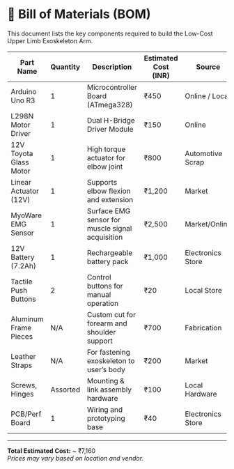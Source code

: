 # 🧾 Bill of Materials (BOM)

This document lists the key components required to build the Low-Cost Upper Limb Exoskeleton Arm.

| Part Name               | Quantity | Description                                       | Estimated Cost (INR) | Source        |
|------------------------|----------|---------------------------------------------------|-----------------------|----------------|
| Arduino Uno R3         | 1        | Microcontroller Board (ATmega328)                | ₹450                  | Online / Local |
| L298N Motor Driver     | 1        | Dual H-Bridge Driver Module                      | ₹150                  | Online         |
| 12V Toyota Glass Motor | 1        | High torque actuator for elbow joint             | ₹800                  | Automotive Scrap |
| Linear Actuator (12V)  | 1        | Supports elbow flexion and extension             | ₹1,200                | Market         |
| MyoWare EMG Sensor     | 1        | Surface EMG sensor for muscle signal acquisition | ₹2,500                | Market/Online|
| 12V Battery (7.2Ah)    | 1        | Rechargeable battery pack                        | ₹1,000                | Electronics Store |
| Tactile Push Buttons   | 2        | Control buttons for manual operation             | ₹20                   | Local Store    |
| Aluminum Frame Pieces  | N/A      | Custom cut for forearm and shoulder support      | ₹700                  | Fabrication     |
| Leather Straps         | N/A      | For fastening exoskeleton to user’s body         | ₹200                  | Market         |
| Screws, Hinges         | Assorted | Mounting & link assembly hardware                | ₹100                  | Local Hardware |
| PCB/Perf Board         | 1        | Wiring and prototyping base                      | ₹40                   | Electronics Store |

---

**Total Estimated Cost:** ~ ₹7,160  
*Prices may vary based on location and vendor.*

